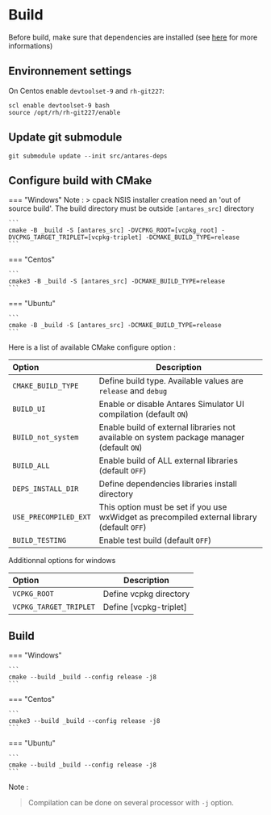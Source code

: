 # Build
Before build, make sure that dependencies are installed (see [here](2-Dependencies-install.md) for more informations)

## Environnement settings
On Centos enable `devtoolset-9` and `rh-git227`:
```
scl enable devtoolset-9 bash
source /opt/rh/rh-git227/enable
```
## Update git submodule
```
git submodule update --init src/antares-deps
```
## Configure build with CMake
=== "Windows"
    Note :
    > cpack NSIS installer creation need an 'out of source build'. The build directory must be outside `[antares_src]` directory
    
    ```
    cmake -B _build -S [antares_src] -DVCPKG_ROOT=[vcpkg_root] -DVCPKG_TARGET_TRIPLET=[vcpkg-triplet] -DCMAKE_BUILD_TYPE=release
    ```
=== "Centos"

    ```
    cmake3 -B _build -S [antares_src] -DCMAKE_BUILD_TYPE=release
    ```
=== "Ubuntu"

    ```
    cmake -B _build -S [antares_src] -DCMAKE_BUILD_TYPE=release
    ```

Here is a list of available CMake configure option :

|Option | Description |
|:-------|-------|
|`CMAKE_BUILD_TYPE` | Define build type. Available values are `release` and `debug`  |
|`BUILD_UI`|Enable or disable Antares Simulator UI compilation (default `ON`)|
|`BUILD_not_system`|Enable build of external libraries not available on system package manager (default `ON`)|
|`BUILD_ALL`|Enable build of ALL external libraries (default `OFF`)|
|`DEPS_INSTALL_DIR`|Define dependencies libraries install directory|
|`USE_PRECOMPILED_EXT`| This option must be set if you use wxWidget as precompiled external library (default `OFF`)|
|`BUILD_TESTING`| Enable test build (default `OFF`)|

Additionnal options for windows

|Option |Description |
|:-------|-------|
|`VCPKG_ROOT`|Define vcpkg directory |
|`VCPKG_TARGET_TRIPLET`|Define [vcpkg-triplet] |

## Build
=== "Windows"

    ```
    cmake --build _build --config release -j8
    ```
=== "Centos"

    ```
    cmake3 --build _build --config release -j8
    ```
=== "Ubuntu"

    ```
    cmake --build _build --config release -j8
    ```
Note :
> Compilation can be done on several processor with ```-j``` option.
